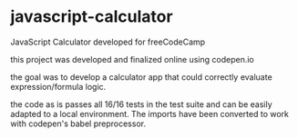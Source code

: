 # javascript-calculator
JavaScript Calculator developed for freeCodeCamp


this project was developed and finalized online using codepen.io

the goal was to develop a calculator app that could correctly evaluate expression/formula logic.

the code as is passes all 16/16 tests in the test suite and can be easily adapted to a local environment. The imports have been converted to work with codepen's babel preprocessor. 


